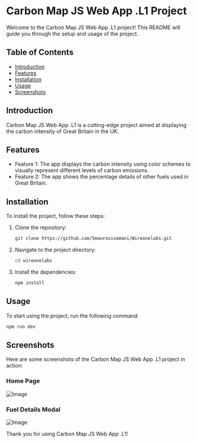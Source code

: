 # Carbon Map JS Web App .L1 Project

Welcome to the Carbon Map JS Web App .L1 project! This README will guide you through the setup and usage of the project.

## Table of Contents

- [Introduction](#introduction)
- [Features](#features)
- [Installation](#installation)
- [Usage](#usage)
- [Screenshots](#Screenshots)

## Introduction

Carbon Map JS Web App .L1 is a cutting-edge project aimed at displaying the carbon intensity of Great Britain in the UK.

## Features

- Feature 1: The app displays the carbon intensity using color schemes to visually represent different levels of carbon emissions.
- Feature 2: The app shows the percentage details of other fuels used in Great Britain.

## Installation

To install the project, follow these steps:

1. Clone the repository:
   ```bash
   git clone https://github.com/5maurosivamani/Wireonelabs.git
   ```
2. Navigate to the project directory:
   ```bash
   cd wireonelabs
   ```
3. Install the dependencies:
   ```bash
   npm install
   ```

## Usage

To start using the project, run the following command:

```bash
npm run dev
```

## Screenshots

Here are some screenshots of the Carbon Map JS Web App .L1 project in action:

### Home Page

![Image](https://github.com/user-attachments/assets/a09aa781-2d80-450d-b663-919406098a1a)

### Fuel Details Modal

![Image](https://github.com/user-attachments/assets/2ed499fb-599a-4705-8f7d-6ad7fa1ea2fb)

Thank you for using Carbon Map JS Web App .L1!
